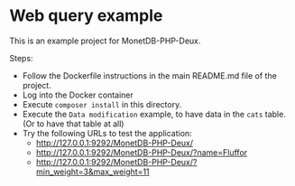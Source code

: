 Web query example
=================

This is an example project for MonetDB-PHP-Deux.

Steps:

- Follow the Dockerfile instructions in the main README.md file of the project.
- Log into the Docker container
- Execute `composer install` in this directory.
- Execute the `Data modification` example, to have data in the `cats` table. (Or to have that table at all)
- Try the following URLs to test the application:
  - http://127.0.0.1:9292/MonetDB-PHP-Deux/
  - http://127.0.0.1:9292/MonetDB-PHP-Deux/?name=Fluffor
  - http://127.0.0.1:9292/MonetDB-PHP-Deux/?min_weight=3&max_weight=11
